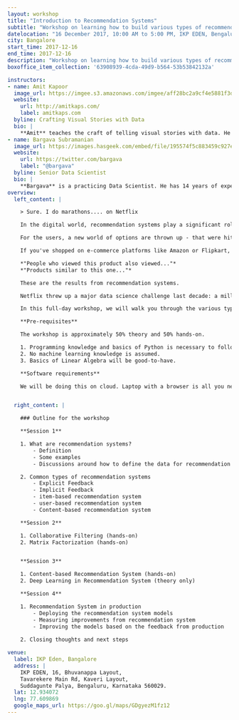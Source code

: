 ```yaml
---
layout: workshop
title: "Introduction to Recommendation Systems"
subtitle: "Workshop on learning how to build various types of recommendation system"
datelocation: "16 December 2017, 10:00 AM to 5:00 PM, IKP EDEN, Bengaluru"
city: Bangalore
start_time: 2017-12-16
end_time: 2017-12-16
description: "Workshop on learning how to build various types of recommendation system"
boxoffice_item_collection: '63908939-4cda-49d9-b564-53b53842132a'

instructors:
- name: Amit Kapoor
  image_url: https://imgee.s3.amazonaws.com/imgee/aff28bc2a9cf4e5881f3dd51d56d53b7.jpeg
  website:
    url: http://amitkaps.com/
    label: amitkaps.com
  byline: Crafting Visual Stories with Data
  bio: |
    **Amit** teaches the craft of telling visual stories with data. He conducts workshops and trainings on Data Science in Python and R, as well as on Data Visualisation topics. His background is in strategy consulting having worked with AT Kearney in India, then with Booz & Company in Europe and more recently for startups in Bangalore. He did his B.Tech in Mechanical Engineering from IIT, Delhi and PGDM (MBA) from IIM, Ahmedabad. You can find more about him at [amitkaps.com](http://amitkaps.com/) and tweet him at [@amitkaps](https://twitter.com/amitkaps).
- name: Bargava Subramanian
  image_url: https://images.hasgeek.com/embed/file/195574f5c883459c927ecfdef066715c
  website:
    url: https://twitter.com/bargava
    label: "@bargava"
  byline: Senior Data Scientist
  bio: |
    **Bargava** is a practicing Data Scientist. He has 14 years of experience delivering business analytics solutions to Investment Banks, Entertainment Studios and High-Tech companies. He has given talks and conducted workshops on Data Science, Machine Learning, Deep Learning and Optimization in Python and R. He has a Masters in Statistics from University of Maryland, College Park, USA. He is an ardent NBA fan. You can tweet to him at [@bargava](https://twitter.com/bargava).
overview:
  left_content: |

    > Sure. I do marathons.... on Netflix

    In the digital world, recommendation systems play a significant role - both for the users and for the company/platform/sellers.

    For the users, a new world of options are thrown up - that were hitherto tough to find. For companies, it helps drive up user engagement and satisfaction, directly impacting their bottom line.

    If you've shopped on e-commerce platforms like Amazon or Flipkart, you would've seen options like:  

    *"People who viewed this product also viewed..."*  
    *"Products similar to this one..."*

    These are the results from recommendation systems.

    Netflix threw up a major data science challenge last decade: a million dollars to anyone who can improve their recommendation system by 10%. A recent [estimate](http://www.businessinsider.com/netflix-recommendation-engine-worth-1-billion-per-year-2016-6) pegs the value of Netflix's recommendation system to be worth $ 1 Billion.

    In this full-day workshop, we will walk you through the various types of recommendation system. By the end of the workshop, you will have enough knowledge to build one for your problem.

    **Pre-requisites**

    The workshop is approximately 50% theory and 50% hands-on. 

    1. Programming knowledge and basics of Python is necessary to follow the hands-on part. 
    2. No machine learning knowledge is assumed.
    3. Basics of Linear Algebra will be good-to-have.

    **Software requirements**

    We will be doing this on cloud. Laptop with a browser is all you need for the workshop.


  right_content: |

    ### Outline for the workshop

    **Session 1** 

    1. What are recommendation systems?
        - Definition
        - Some examples
        - Discussions around how to define the data for recommendation systems

    2. Common types of recommendation systems
        - Explicit Feedback
        - Implicit Feedback
        - item-based recommendation system
        - user-based recommendation system 
        - Content-based recommendation system

    **Session 2**

    1. Collaborative Filtering (hands-on)
    2. Matrix Factorization (hands-on)


    **Session 3**

    1. Content-based Recommendation System (hands-on)
    2. Deep Learning in Recommendation System (theory only)

    **Session 4**

    1. Recommendation System in production
        - Deploying the recommendation system models
        - Measuring improvements from recommendation system
        - Improving the models based on the feedback from production
        
    2. Closing thoughts and next steps

venue:
  label: IKP Eden, Bangalore
  address: |
    IKP EDEN, 16, Bhuvanappa Layout, 
    Tavarekere Main Rd, Kaveri Layout, 
    Suddagunte Palya, Bengaluru, Karnataka 560029.
  lat: 12.934072
  lng: 77.609869
  google_maps_url: https://goo.gl/maps/GDgyezM1fz12
---
```

